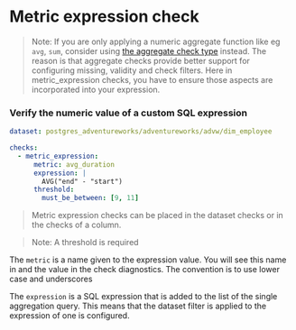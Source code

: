 # Metric expression check

> Note: If you are only applying a numeric aggregate function like eg `avg`, `sum`, 
> consider using [the aggregate check type](aggregate_check.md) instead.  The reason 
> is that aggregate checks provide better support for configuring missing, validity
> and check filters.  Here in metric_expression checks, you have to ensure those aspects 
> are incorporated into your expression.

### Verify the numeric value of a custom SQL expression 

```yaml
dataset: postgres_adventureworks/adventureworks/advw/dim_employee

checks:
  - metric_expression:
      metric: avg_duration
      expression: |
        AVG("end" - "start")
      threshold:
        must_be_between: [9, 11]
```

> Metric expression checks can be placed in the dataset checks or in the 
> checks of a column.

> Note: A threshold is required

The `metric` is a name given to the expression value.  You will see this name in 
and the value in the check diagnostics.  The convention is to use lower case 
and underscores

The `expression` is a SQL expression that is added to the list of the single 
aggregation query.  This means that the dataset filter is applied to the 
expression of one is configured.
